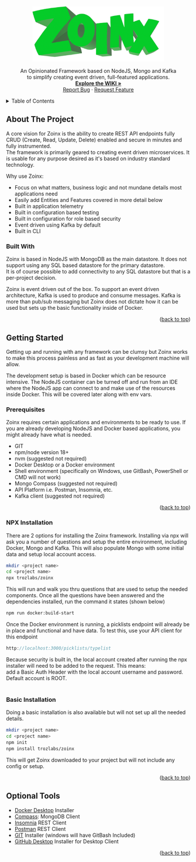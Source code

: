<a name="readme-top"></a>
<!--[![Contributors][contributors-shield]][contributors-url]
[![Forks][forks-shield]][forks-url]
[![Stargazers][stars-shield]][stars-url]
[![Issues][issues-shield]][issues-url]
[![MIT License][license-shield]][license-url]-->

<!-- PROJECT LOGO -->
<div align="center">
    <img src="images/zoinxLogo.png" alt="Zoinx" width="360" height="150">
  <p>
    An Opinionated Framework based on NodeJS, Mongo and Kafka <br/>to simplify creating event driven, full-featured applications.
    <br />
    <a href="https://github.com/trozlabs/zoinx/wiki"><strong>Explore the WIKI »</strong></a>
    <br />
    <a href="https://github.com/trozlabs/zoinx/issues">Report Bug</a>
    ·
    <a href="https://github.com/trozlabs/zoinx/issues">Request Feature</a>
  </p>
</div>

<!-- TABLE OF CONTENTS -->
<details>
  <summary>Table of Contents</summary>
  <ol>
    <li>
      <a href="#about-zoinx">About Zoinx</a>
      <ul>
        <li><a href="#built-with">Built With</a></li>
      </ul>
    </li>
    <li>
      <a href="#getting-started">Getting Started</a>
      <ul>
        <li><a href="#prerequisites">Prerequisites</a></li>
        <li><a href="#installation">Installation</a></li>
      </ul>
    </li>
    <li>
      <a href="#envs">Environments & AppConfig</a>
      <ul>
        <li><a href="#envs-default">Default env</a></li>
        <li><a href="#envs-local">Local env</a></li>
      </ul>
    </li>
    <li>
      <a href="#efi">Entities and Features and Integrations</a>
      <ul>
        <li><a href="#code-gen">Code Generators</a></li>
        <li><a href="#code-gen-ex">Code Generating Examples</a></li>
      </ul>
    </li>
    <li>
      <a href="#security">Security</a>
      <ul>
        <li><a href="#oauth">OAuth</a></li>
        <li><a href="#basic">Local Auth</a></li>
      </ul>
    </li>
    <li>
      <a href="#telemetry">Telemetry</a>
      <ul>
        <li><a href="#telemetry-ex">Telemetry Examples</a></li>
      </ul>
    </li>
    <li>
      <a href="#testing">Testing</a>
      <ul>
        <li><a href="#test-harness">Test Harness</a></li>
        <li><a href="#test-conf">Test Configuration</a></li>
      </ul>
    </li>
    <li>
      <a href="#logging">Logging</a>
    </li>
    <li>
      <a href="#optional-tools">Optional Tools Links</a>
    </li>
  </ol>
</details>



<!-- ABOUT THE PROJECT -->
<a name="about-zoinx"></a>
## About The Project
A core vision for Zoinx is the ability to create REST API endpoints fully CRUD (Create, Read, Update, Delete) enabled and secure in minutes and fully instrumented.<br/>
The framework is primarily geared to creating event driven microservices. It is usable for any purpose desired as it's based on industry standard technology.

Why use Zoinx:
* Focus on what matters, business logic and not mundane details most applications need
* Easily add Entities and Features covered in more detail below
* Built in application telemetry
* Built in configuration based testing
* Built in configuration for role based security
* Event driven using Kafka by default
* Built in CLI


<a name="built-with"></a>
### Built With
Zoinx is based in NodeJS with MongoDB as the main datastore. It does not support using any SQL based datastore for the primary datastore.<br/>
It is of course possible to add connectivity to any SQL datastore but that is a per-project decision.

Zoinx is event driven out of the box. To support an event driven architecture, Kafka is used to produce and consume messages. Kafka is more than pub/sub messaging but Zoinx does not dictate how it can be used but sets up the basic functionality inside of Docker.
<p align="right">(<a href="#readme-top">back to top</a>)</p>


<a name="getting-started"></a>
<!-- GETTING STARTED -->
## Getting Started
Getting up and running with any framework can be clumsy but Zoinx works to make this process painless and as fast as your development machine will allow.

The development setup is based in Docker which can be resource intensive. The NodeJS container can be turned off and run from an IDE where the NodeJS app can connect to and make use of the resources inside Docker. This will be covered later along with env vars.

<a name="prerequisites"></a>
### Prerequisites
Zoinx requires certain applications and environments to be ready to use. If you are already developing NodeJS and Docker based applications, you might already have what is needed.
* GIT
* npm/node version 18+
* nvm (suggested not required)
* Docker Desktop or a Docker environment
* Shell environment (specifically on Windows, use GitBash, PowerShell or CMD will not work)
* Mongo Compass (suggested not required)
* API Platform i.e. Postman, Insomnia, etc.
* Kafka client (suggested not required)
<p align="right">(<a href="#readme-top">back to top</a>)</p>


<a name="installation"></a>
### NPX Installation
There are 2 options for installing the Zoinx framework. Installing via npx will ask you a number of questions and setup the entire environment, including Docker, Mongo and Kafka. This will also populate Mongo with some initial data and setup local account access. <br/>

```bash
mkdir <project name>
cd <project name>
npx trozlabs/zoinx
```
This will run and walk you thru questions that are used to setup the needed components. Once all the questions have been answered and the dependencies installed, run the command it states (shown below)
```bash
npm run docker:build-start
```
Once the Docker environment is running, a picklists endpoint will already be in place and functional and have data. To test this, use your API client for this endpoint
```js
http://localhost:3000/picklists/typelist
```
Because security is built in, the local account created after running the npx installer will need to be added to the request. This means:<br/>
add a Basic Auth Header with the local account username and password. Default account is ROOT.
<br/>
<br/>


### Basic Installation
Doing a basic installation is also available but will not set up all the needed details.
```bash
mkdir <project name>
cd <project name>
npm init
npm install trozlabs/zoinx
```
This will get Zoinx downloaded to your project but will not include any config or setup.
<p align="right">(<a href="#readme-top">back to top</a>)</p>

<a name="optional-tools"></a>
## Optional Tools
- [Docker Desktop](https://www.docker.com/products/docker-desktop/) Installer
- [Compass](https://www.mongodb.com/products/compass): MongoDB Client
- [Insomnia](https://insomnia.rest/download) REST Client
- [Postman](https://www.postman.com/downloads/) REST Client
- [GIT](https://git-scm.com/downloads) Installer (windows will have GitBash Included)
- [GitHub Desktop](https://desktop.github.com/) Installer for Desktop Client
<p align="right">(<a href="#readme-top">back to top</a>)</p>

[contributors-shield]: https://img.shields.io/github/contributors/othneildrew/Best-README-Template.svg?style=for-the-badge
[contributors-url]: https://github.com/trozlabs/zoinx/graphs/contributors
[forks-shield]: https://img.shields.io/github/forks/othneildrew/Best-README-Template.svg?style=for-the-badge
[forks-url]: https://github.com/trozlabs/zoinx/forks
[stars-shield]: https://img.shields.io/github/stars/othneildrew/Best-README-Template.svg?style=for-the-badge
[stars-url]: https://github.com/trozlabs/zoinx/stargazers
[issues-shield]: https://img.shields.io/github/issues/othneildrew/Best-README-Template.svg?style=for-the-badge
[issues-url]: https://github.com/trozlabs/zoinx/issues
[license-shield]: https://img.shields.io/github/license/othneildrew/Best-README-Template.svg?style=for-the-badge
[license-url]: https://github.com/trozlabs/zoinx/blob/main/LICENSE.txt
